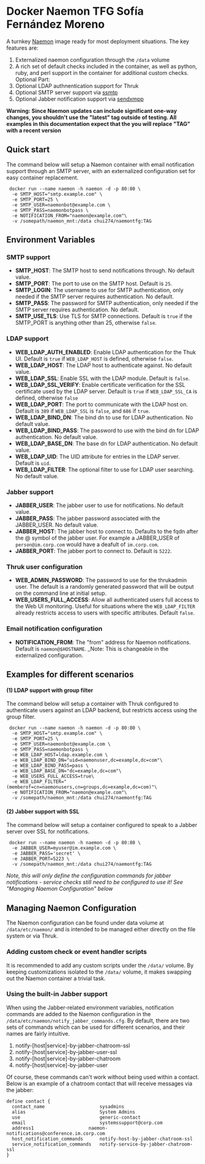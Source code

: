 # Docker Naemon TFG Sofía Fernández Moreno

A turnkey [Naemon](http://www.naemon.org) image ready for most deployment situations. The key features are:

1. Externalized naemon configuration through the `/data` volume
2. A rich set of default checks included in the container, as well as python, ruby, and perl support in the container for additional custom checks.
Optional Part:
3. Optional LDAP authnentication support for Thruk
4. Optional SMTP server support via [ssmtp](https://wiki.archlinux.org/index.php/SSMTP)
5. Optional Jabber notification support via [sendxmpp](http://sendxmpp.hostname.sk)

__Warning: Since Naemon updates can include significant one-way changes, you shouldn't use the "latest" tag outside of testing. All examples in this documentation expect that the you will replace "TAG" with a recent version__

## Quick start

The command below will setup a Naemon container with email notification support through an SMTP server, with an externalized configuration set for easy container replacement.

```
 docker run --name naemon -h naemon -d -p 80:80 \
  -e SMTP_HOST="smtp.example.com" \
  -e SMTP_PORT=25 \
  -e SMTP_USER=naemonbot@example.com \
  -e SMTP_PASS=naemonbotpass \
  -e NOTIFICATION_FROM="naemon@example.com"\
  -v /somepath/naemon_mnt:/data chui274/naemontfg:TAG
```

## Environment Variables

### SMTP support
* __SMTP_HOST__: The SMTP host to send notifications through. No default value.
* __SMTP_PORT__: The port to use on the SMTP host. Default is `25`.
* __SMTP_LOGIN__: The username to use for SMTP authentication, only needed if the SMTP server requires authentication. No default.
* __SMTP_PASS__: The password for SMTP authentication, only needed if the SMTP server requires authentication. No default.
* __SMTP_USE_TLS__: Use TLS for SMTP connections. Default is `true` if the SMTP_PORT is anything other than 25, otherwise `false`.

### LDAP support
* __WEB_LDAP_AUTH_ENABLED__: Enable LDAP authentication for the Thuk UI. Default is `true` if `WEB_LDAP_HOST` is defined, otherwise `false`.
* __WEB_LDAP_HOST__: The LDAP host to authenticate against. No default value.
* __WEB_LDAP_SSL__: Enable SSL with the LDAP module. Default is `false`.
* __WEB_LDAP_SSL_VERIFY__: Enable certificate verification for the SSL certificate used by the LDAP server. Default is `true` if `WEB_LDAP_SSL_CA` is defined, otherwise `false`
* __WEB_LDAP_PORT__: The port to communicate with the LDAP host on. Default is `389` if `WEB_LDAP_SSL` is `false`, and `686` if `true`.
* __WEB_LDAP_BIND_DN__: The bind dn to use for LDAP authentication. No default value.
* __WEB_LDAP_BIND_PASS__: The password to use with the bind dn for LDAP authentication. No default value.
* __WEB_LDAP_BASE_DN__: The base dn for LDAP authentication. No default value.
* __WEB_LDAP_UID__: The UID attribute for entries in the LDAP server. Default is `uid`.
* __WEB_LDAP_FILTER__: The optional filter to use for LDAP user searching. No default value.

### Jabber support
* __JABBER_USER__: The jabber user to use for notifications. No default value.
* __JABBER_PASS__: The jabber password associated with the JABBER_USER. No default value.
* __JABBER_HOST__: The jabber host to connect to. Defaults to the fqdn after the @ symbol of the jabber user. For example a JABBER_USER of `person@im.corp.com` would have a deafult of `im.corp.com`.
* __JABBER_PORT__: The jabber port to connect to. Default is `5222`.

### Thruk user configuration
* __WEB_ADMIN_PASSWORD__: The password to use for the thrukadmin user. The default is a randomly generated password that will be output on the command line at initial setup.
* __WEB_USERS_FULL_ACCESS__: Allow all authenticated users full access to the Web UI monitoring. Useful for situations where the `WEB_LDAP_FILTER` already restricts access to users with specific attributes. Default `false`.

### Email notification configuration
* __NOTIFICATION_FROM__: The "from" address for Naemon notifications. Default is `naemon@$HOSTNAME`. _Note: This is changeable in the externalized configuration.

## Examples for different scenarios

#### (1) LDAP support with group filter

The command below will setup a container with Thruk configured to authenticate users against an LDAP backend, but restricts access using the group filter.

```
 docker run --name naemon -h naemon -d -p 80:80 \
  -e SMTP_HOST="smtp.example.com" \
  -e SMTP_PORT=25 \
  -e SMTP_USER=naemonbot@example.com \
  -e SMTP_PASS=naemonbotpass \
  -e WEB_LDAP_HOST=ldap.example.com \
  -e WEB_LDAP_BIND_DN="uid=naemonuser,dc=example,dc=com"\
  -e WEB_LDAP_BIND_PASS=pass \
  -e WEB_LDAP_BASE_DN="dc=example,dc=com"\
  -e WEB_USERS_FULL_ACCESS=true\
  -e WEB_LDAP_FILTER="(memberof=cn=naemonusers,cn=groups,dc=example,dc=com)"\
  -e NOTIFICATION_FROM="naemon@example.com"\
  -v /somepath/naemon_mnt:/data chui274/naemontfg:TAG
```

#### (2) Jabber support with SSL

The command below will setup a container configured to speak to a Jabber server over SSL for notifications.

```
 docker run --name naemon -h naemon -d -p 80:80 \
  -e JABBER_USER=myuser@im.example.com \
  -e JABBER_PASS='secret' \
  -e JABBER_PORT=5223 \
  -v /somepath/naemon_mnt:/data chui274/naemontfg:TAG
```

_Note, this will only define the configuration commands for jabber notifications - service checks still need to be configured to use it! See "Managing Naemon Configuration" below_

## Managing Naemon Configuration

The Naemon configuration can be found under data volume at `/data/etc/naemon/` and is intended to be managed either directly on the file system or via Thruk.

### Adding custom check or event handler scripts

It is recommended to add any custom scripts under the `/data/` volume. By keeping customizations isolated to the `/data/` volume, it makes swapping out the Naemon container a trivial task.

### Using the built-in Jabber support

When using the Jabber-related environment variables, notification commands are added to the Naemon configuration in the `/data/etc/naemon/notify_jabber_commands.cfg`. By default, there are two sets of commands which can be used for different scenarios, and their names are fairly intuitive. 

1. notify-[host|service]-by-jabber-chatroom-ssl
2. notify-[host|service]-by-jabber-user-ssl
3. notify-[host|service]-by-jabber-chatroom
4. notify-[host|service]-by-jabber-user

Of course, these commands can't work without being used within a contact. Below is an example of a chatroom contact that will receive messages via the jabber:

```
define contact {
  contact_name                    sysadmins
  alias                           System Admins
  use                             generic-contact
  email                           systemssupport@corp.com
  address1	                  naemon-notifications@conference.im.corp.com
  host_notification_commands      notify-host-by-jabber-chatroom-ssl
  service_notification_commands   notify-service-by-jabber-chatroom-ssl
}

```

